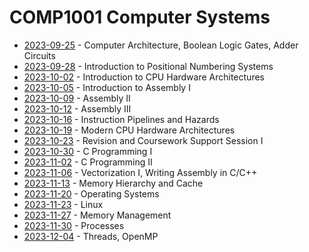 # COMP1001 Computer Systems

- [2023-09-25](/learning-uni/COMP1001/notes/2023-09-25.md) - Computer Architecture, Boolean Logic Gates, Adder Circuits
- [2023-09-28](/learning-uni/COMP1001/notes/2023-09-28.md) - Introduction to Positional Numbering Systems
- [2023-10-02](/learning-uni/COMP1001/notes/2023-10-02.md) - Introduction to CPU Hardware Architectures
- [2023-10-05](/learning-uni/COMP1001/notes/2023-10-05.md) - Introduction to Assembly I
- [2023-10-09](/learning-uni/COMP1001/notes/2023-10-09.md) - Assembly II
- [2023-10-12](/learning-uni/COMP1001/notes/2023-10-12.md) - Assembly III
- [2023-10-16](/learning-uni/COMP1001/notes/2023-10-16.md) - Instruction Pipelines and Hazards
- [2023-10-19](/learning-uni/COMP1001/notes/2023-10-19.md) - Modern CPU Hardware Architectures
- [2023-10-23](/learning-uni/COMP1001/notes/2023-10-23.md) - Revision and Coursework Support Session I
- [2023-10-30](/learning-uni/COMP1001/notes/2023-10-30.md) - C Programming I
- [2023-11-02](/learning-uni/COMP1001/notes/2023-11-02.md) - C Programming II
- [2023-11-06](/learning-uni/COMP1001/notes/2023-11-06.md) - Vectorization I, Writing Assembly in C/C++
- [2023-11-13](/learning-uni/COMP1001/notes/2023-11-13.md) - Memory Hierarchy and Cache
- [2023-11-20](/learning-uni/COMP1001/notes/2023-11-20.md) - Operating Systems
- [2023-11-23](/learning-uni/COMP1001/notes/2023-11-23.md) - Linux
- [2023-11-27](/learning-uni/COMP1001/notes/2023-11-27.md) - Memory Management
- [2023-11-30](/learning-uni/COMP1001/notes/2023-11-30.md) - Processes
- [2023-12-04](/learning-uni/COMP1001/notes/2023-12-04.md) - Threads, OpenMP